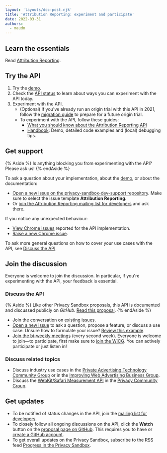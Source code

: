 ```yaml
---
layout: 'layouts/doc-post.njk'
title: 'Attribution Reporting: experiment and participate'
date: 2022-03-31
authors:
  - maudn
---
```


## Learn the essentials

Read [Attribution Reporting](/docs/privacy-sandbox/attribution-reporting).

## Try the API

1. Try the [demo](https://goo.gle/attribution-reporting-demo).
2. Check the [API status](/docs/privacy-sandbox/attribution-reporting/#status) to learn about ways
   you can experiment with the API today.
3. Experiment with the API.
   * (Optional) If you've already run an origin trial with this API in 2021, follow the [migration
     guide](https://docs.google.com/document/d/1NY7SScCYcPc9v5wtf_fVAikFxGQTAFvwldhExN1P03Y/edit#)
     to prepare for a future origin trial.
   * To experiment with the API, follow these guides:
     * [What you should know about the Attribution Reporting
       API](https://docs.google.com/document/d/1lvrKd5Vv7SYLMGZb0Fz7bpGNEl0LOx9i1waAHw2sUg8/)
     * [Handbook](https://docs.google.com/document/d/1BXchEk-UMgcr2fpjfXrQ3D8VhTR-COGYS1cwK_nyLfg/):
       Demo, detailed code examples and (local) debugging tips.

## Get support

{% Aside %} Is anything blocking you from experimenting with the API? Please ask us! {% endAside %}

To ask a question about your implementation, about the
[demo](https://goo.gle/attribution-reporting-demo), or about the documentation: 

* [Open a new issue on the privacy-sandbox-dev-support
  repository](https://github.com/GoogleChromeLabs/privacy-sandbox-dev-support/issues/new/choose).
  Make sure to select the issue template **Attribution Reporting**.
* Or [join the Attribution Reporting mailing list for
  developers](https://groups.google.com/u/1/a/chromium.org/g/attribution-reporting-api-dev) and ask
  there.

If you notice any unexpected behaviour: 

* [View Chrome
  issues](https://bugs.chromium.org/p/chromium/issues/list?q=component%3AInternals%3EConversionMeasurement)
  reported for the API implementation.
* [Raise a new Chrome issue](https://crbug.com/new).

To ask more general questions on how to cover your use cases with the API, see [Discuss the
API](#discuss-the-api).

## Join the discussion

Everyone is welcome to join the discussion. In particular, if you're experimenting with the API,
your feedback is essential.

### Discuss the API

{% Aside %} Like other Privacy Sandbox proposals, this API is documented and discussed publicly on _GitHub_. 
[Read this proposal](https://github.com/WICG/conversion-measurement-api/).
{% endAside %}

- Join the conversation on [existing
  issues](https://github.com/WICG/conversion-measurement-api/issues).
- [Open a new issue](https://github.com/WICG/conversion-measurement-api/issues/new) to ask a
  question, propose a feature, or discuss a use case. Unsure how to formulate your issue? [Review
  this example](https://github.com/WICG/conversion-measurement-api/issues/147).
- [Join the bi-weekly meetings](https://github.com/WICG/conversion-measurement-api/issues/80) (every
  second week). Everyone is welcome to join&mdash;to participate, first make sure to [join the
  WICG](https://www.w3.org/community/wicg/). You can actively participate or just listen in!

### Discuss related topics

- Discuss industry use cases in the [Private Advertising Technology Community
  Group](https://github.com/patcg) or in the [Improving Web Advertising Business
  Group](https://www.w3.org/community/web-adv/participants).
- Discuss the [WebKit/Safari Measurement
  API](https://github.com/privacycg/private-click-measurement) in the [Privacy Community
  Group](https://www.w3.org/community/privacycg/).

## Get updates

- To be notified of status changes in the API, join the [mailing list for
  developers](https://groups.google.com/u/1/a/chromium.org/g/attribution-reporting-api-dev).
- To closely follow all ongoing discussions on the API, click the **Watch** button on the [proposal
  page on GitHub](https://github.com/WICG/conversion-measurement-api). This requires you to have or
  [create a GitHub
  account](https://docs.github.com/en/get-started/signing-up-for-github/signing-up-for-a-new-github-account).
- To get overall updates on the Privacy Sandbox, subscribe to the RSS feed [Progress in the Privacy
  Sandbox](/tags/progress-in-the-privacy-sandbox/).